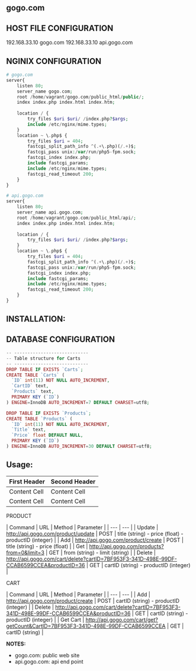 gogo.com
-------------

HOST FILE CONFIGURATION
-----------------------
192.168.33.10 gogo.com
192.168.33.10 api.gogo.com

NGINIX CONFIGURATION
-----------------------

```php
# gogo.com
server{
	listen 80;
	server_name gogo.com;
	root /home/vagrant/gogo.com/public_html/public/;
	index index.php index.html index.htm;
	
	location / {
        try_files $uri $uri/ /index.php?$args;
		include /etc/nginx/mime.types;
    }
	location ~ \.php$ {
		try_files $uri = 404;
		fastcgi_split_path_info ^(.+\.php)(/.+)$;
		fastcgi_pass unix:/var/run/php5-fpm.sock;
		fastcgi_index index.php;
		include fastcgi_params;
		include /etc/nginx/mime.types;
		fastcgi_read_timeout 200;
	}
}

# api.gogo.com
server{
	listen 80;
	server_name api.gogo.com;
	root /home/vagrant/gogo.com/public_html/api/;
	index index.php index.html index.htm;
	
	location / {
        try_files $uri $uri/ /index.php?$args;
    }
	location ~ \.php$ {
		try_files $uri = 404;
		fastcgi_split_path_info ^(.+\.php)(/.+)$;
		fastcgi_pass unix:/var/run/php5-fpm.sock;
		fastcgi_index index.php;
		include fastcgi_params;
		include /etc/nginx/mime.types;
		fastcgi_read_timeout 200;
	}
}
```

INSTALLATION:
-----------------------


DATABASE CONFIGURATION
-----------------------

```php
-- ----------------------------
-- Table structure for Carts
-- ----------------------------
DROP TABLE IF EXISTS `Carts`;
CREATE TABLE `Carts` (
  `ID` int(11) NOT NULL AUTO_INCREMENT,
  `CartID` text,
  `Products` text,
  PRIMARY KEY (`ID`)
) ENGINE=InnoDB AUTO_INCREMENT=7 DEFAULT CHARSET=utf8;

DROP TABLE IF EXISTS `Products`;
CREATE TABLE `Products` (
  `ID` int(11) NOT NULL AUTO_INCREMENT,
  `Title` text,
  `Price` float DEFAULT NULL,
  PRIMARY KEY (`ID`)
) ENGINE=InnoDB AUTO_INCREMENT=30 DEFAULT CHARSET=utf8;

```

Usage:
-----------------------

| First Header  | Second Header |
| ------------- | ------------- |
| Content Cell  | Content Cell  |
| Content Cell  | Content Cell  |

PRODUCT

| Command | URL | Method | Parameter |
| --- | --- |
| Update | http://api.gogo.com/product/update | POST | title (string) - price (float) - productID (integer) |
| Add | http://api.gogo.com/product/create | POST | title (string) - price (float) |
| Get |  http://api.gogo.com/products?from=0&limit=3 | GET | from (string) - limit (string) |
| Delete | http://api.gogo.com/cart/delete?cartID=7BF953F3-341D-498E-99DF-CCAB6599CCEA&productID=36 | GET | cartID (string) - productID (integer) |

CART

| Command | URL | Method | Parameter |
| --- | --- |
| Add | http://api.gogo.com/product/create | POST | cartID (string) - productID (integer) |
| Delete | http://api.gogo.com/cart/delete?cartID=7BF953F3-341D-498E-99DF-CCAB6599CCEA&productID=36 | GET | cartID (string) - productID (integer) |
| Get Cart | http://api.gogo.com/cart/get?getCount&CartID=7BF953F3-341D-498E-99DF-CCAB6599CCEA | GET | cartID (string) |

**NOTES:**

- gogo.com: public web site
- api.gogo.com: api end point
